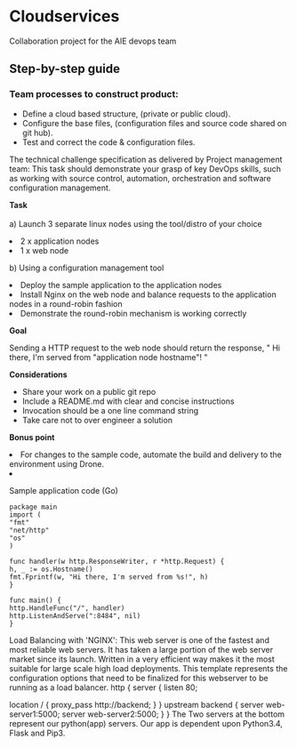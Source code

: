 <h1> Cloudservices</h1> 
<p>Collaboration project for the AIE devops team</p>
<h2>Step-by-step guide</h2>
<h3>Team processes to construct product:</h3>
<ul><li>Define a cloud based structure, (private or public cloud).</li>
<li>Configure the base files, (configuration files and source code shared on git hub).</li>
<li>Test and correct the code & configuration files. </li> 
</ul>

<p>The technical challenge specification as delivered by Project management team:
This task should demonstrate your grasp of key DevOps skills, such as working with source control, automation, orchestration and software
configuration management.</p>
 
<b>Task</b><br><br>
a) Launch 3 separate linux nodes using the tool/distro of your choice
<li>2 x application nodes</li>
<li>1 x web node</li></ul>
 
b) Using a configuration management tool
<li>Deploy the sample application to the application nodes</li>
<li>Install Nginx on the web node and balance requests to the application nodes in a round-robin fashion</li>
<li>Demonstrate the round-robin mechanism is working correctly</li></ul>
 
<b>Goal</b>
<p>Sending a HTTP request to the web node should return the response, " Hi there, I'm served from "application node hostname"! "</p>
 
<b>Considerations</b>
<ul><li>Share your work on a public git repo</li>
<li>Include a README.md with clear and concise instructions</li>
<li>Invocation should be a one line command string</li>
<li>Take care not to over engineer a solution</li></ul>
 
<b>Bonus point</b>
<li>For changes to the sample code, automate the build and delivery to the environment using Drone.<li>
 
Sample application code (Go)
```
package main
import (
"fmt"
"net/http"
"os"
) 
``` 
```
func handler(w http.ResponseWriter, r *http.Request) {
h, _ := os.Hostname()
fmt.Fprintf(w, "Hi there, I'm served from %s!", h)
}
```

```
func main() {
http.HandleFunc("/", handler)
http.ListenAndServe(":8484", nil)
}
``` 
Load Balancing with 'NGINX':
This web server is one of the fastest and most reliable web servers. It has taken a large portion of the web server market since its launch. Written in a very efficient way makes it the most suitable for large scale high load deployments. 
This template represents the configuration options that need to be finalized for this webserver to be running as a load balancer. 
http {
    server {
        listen 80;
 
location / { proxy_pass http://backend; } }
upstream backend { server web-server1:5000; server web-server2:5000; } }
The Two servers at the bottom represent our python(app) servers. Our app is dependent upon Python3.4, Flask and Pip3.
